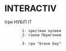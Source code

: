 # INTERACTIV
Ігри НУБіП ІТ
            
            1- хрестики нулики
            2- гонки Перегонки
            
            3- гра "brave boy"
